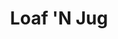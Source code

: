 ---
title: "Loaf 'N Jug"
url: /great-falls/loaf-n-jug-smelter-avenue-northeast/
shop: Lebensmittel
---